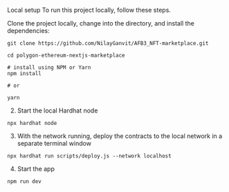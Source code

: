 Local setup
To run this project locally, follow these steps.

Clone the project locally, change into the directory, and install the dependencies:
``` sehll
git clone https://github.com/NilayGanvit/AFB3_NFT-marketplace.git

cd polygon-ethereum-nextjs-marketplace

# install using NPM or Yarn
npm install

# or 

yarn
```
2. Start the local Hardhat node
``` shell
npx hardhat node
```
3. With the network running, deploy the contracts to the local network in a separate terminal window
``` shell
npx hardhat run scripts/deploy.js --network localhost
```
4. Start the app
``` shell
npm run dev
```
